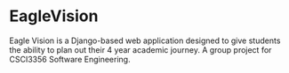# EagleVision
Eagle Vision is a Django-based web application designed to give students the ability to plan out their 4 year academic journey. A group project for CSCI3356 Software Engineering.
